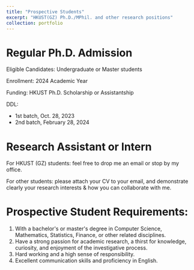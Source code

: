 ```yaml
---
title: "Prospective Students"
excerpt: "HKUST(GZ) Ph.D./MPhil. and other research positions"
collection: portfolio
---
```


**Regular Ph.D. Admission**
======

Eligible Candidates: Undergraduate or Master students

Enrollment: 2024 Academic Year

Funding: HKUST Ph.D. Scholarship or Assistantship

DDL: 
  * 1st batch, Oct. 28, 2023
  * 2nd batch, February 28, 2024








**Research Assistant or Intern**
======

For HKUST (GZ) students: feel free to drop me an email or stop by my office.

For other students: please attach your CV to your email, and demonstrate clearly your research interests & how you can collaborate with me.








**Prospective Student Requirements:**
======

1. With a bachelor's or master's degree in Computer Science, Mathematics, Statistics, Finance, or other related disciplines.
2. Have a strong passion for academic research, a thirst for knowledge, curiosity, and enjoyment of the investigative process.
3. Hard working and a high sense of responsibility.
4. Excellent communication skills and proficiency in English.
